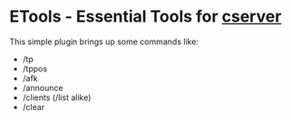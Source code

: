 # ETools - Essential Tools for [cserver](https://github.com/igor725/cserver)

This simple plugin brings up some commands like:
 - /tp
 - /tppos
 - /afk
 - /announce
 - /clients (/list alike)
 - /clear
